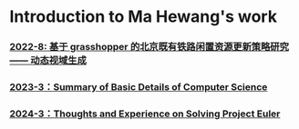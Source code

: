 # Introduction to Ma Hewang's work

### [2022-8: 基于 grasshopper 的北京既有铁路闲置资源更新策略研究 —— 动态视域生成](http://htmlpreview.github.io/?https://github.com/HewangMa/blog/blob/main/gh-train-view/gh-train-view.html)

### [2023-3：Summary of Basic Details of Computer Science](http://htmlpreview.github.io/?https://github.com/HewangMa/blog/blob/main/Summary-of-basic-details-of-computer-science/index.html)

### [2024-3：Thoughts and Experience on Solving Project Euler](http://htmlpreview.github.io/?https://github.com/HewangMa/blog/blob/main/project-euler/Project-Euler.html)